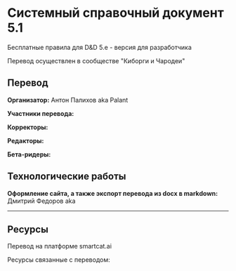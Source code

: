 # Системный справочный документ 5.1

Бесплатные правила для D&D 5.e - версия для разработчика

Перевод осуществлен в сообществе "Киборги и Чародеи"


## Перевод

**Организатор:** Антон Палихов aka Palant

**Участники перевода:**

**Корректоры:**

**Редакторы:**

**Бета-ридеры:**

## Технологические работы

**Оформление сайта, а также экспорт перевода из docx в markdown:** Дмитрий Федоров aka 

---

## Ресурсы

Перевод на платформе smartcat.ai

Ресурсы связанные с переводом: 



